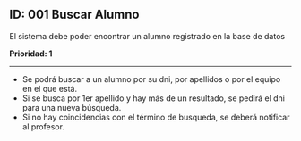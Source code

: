 ## ID: 001 Buscar Alumno
El sistema debe poder encontrar un alumno registrado en la base de datos

**Prioridad: 1**

---

 - Se podrá buscar a un alumno por su dni, por apellidos o por el equipo en el que está.
 - Si se busca por 1er apellido y hay más de un resultado, se pedirá el dni para una nueva búsqueda.
 - Si no hay coincidencias con el término de busqueda, se deberá notificar al profesor.
